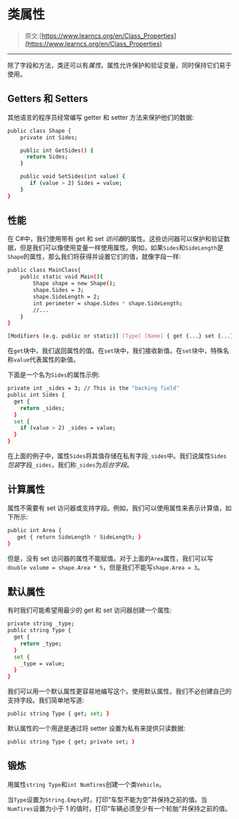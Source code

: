 # 类属性

> 原文:[https://www.learncs.org/en/Class_Properties](https://www.learncs.org/en/Class_Properties)

* * *

除了字段和方法，类还可以有*属性*。属性允许保护和验证变量，同时保持它们易于使用。

## Getters 和 Setters

其他语言的程序员经常编写 getter 和 setter 方法来保护他们的数据:

```sh
public class Shape {
    private int Sides;

    public int GetSides() {
      return Sides;
    }

    public void SetSides(int value) {
       if (value > 2) Sides = value;
    }
} 
```

## 性能

在 C#中，我们使用带有 get 和 set *访问器*的属性。这些访问器可以保护和验证数据，但是我们可以像使用变量一样使用属性。例如，如果`Sides`和`SideLength`是`Shape`的属性，那么我们将获得并设置它们的值，就像字段一样:

```sh
public class MainClass{
    public static void Main(){
        Shape shape = new Shape();
        shape.Sides = 3;
        shape.SideLength = 2;
        int perimeter = shape.Sides * shape.SideLength;
        //...
    }
}

[Modifiers (e.g. public or static)] [Type] [Name] { get {...} set {...} } 
```

在`get`块中，我们返回属性的值。在`set`块中，我们接收新值。在`set`块中，特殊名称`value`代表属性的新值。

下面是一个名为`Sides`的属性示例:

```sh
private int _sides = 3; // This is the "backing field"
public int Sides { 
  get {
    return _sides;
  }
  set {
    if (value > 2) _sides = value;
  }
} 
```

在上面的例子中，属性`Sides`将其值存储在私有字段`_sides`中。我们说属性`Sides` *包装*字段`_sides`，我们称`_sides`为*后台字段*。

## 计算属性

属性不需要有 set 访问器或支持字段。例如，我们可以使用属性来表示计算值，如下所示:

```sh
public int Area {
   get { return SideLength * SideLength; }
} 
```

但是，没有 set 访问器的属性不能赋值。对于上面的`Area`属性，我们可以写`double volume = shape.Area * 5`，但是我们不能写`shape.Area = 3`。

## 默认属性

有时我们可能希望用最少的 get 和 set 访问器创建一个属性:

```sh
private string _type;
public string Type {
  get {
    return _type;
  }
  set {
    _type = value;
  }
} 
```

我们可以用一个默认属性更容易地编写这个。使用默认属性，我们不必创建自己的支持字段。我们简单地写道:

```sh
public string Type { get; set; } 
```

默认属性的一个用途是通过将 setter 设置为私有来提供只读数据:

```sh
public string Type { get; private set; } 
```

## 锻炼

用属性`string Type`和`int NumTires`创建一个类`Vehicle`。

当`Type`设置为`String.Empty`时，打印“车型不能为空”并保持之前的值。当`NumTires`设置为小于 1 的值时，打印“车辆必须至少有一个轮胎”并保持之前的值。